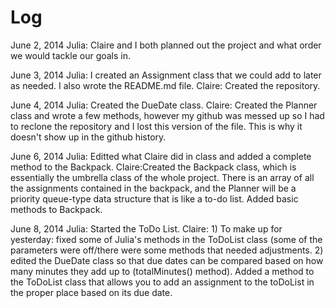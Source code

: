 Log
======================================
June 2, 2014
	Julia: Claire and I both planned out the project and what order we would tackle our goals in.
	
June 3, 2014
	Julia: I created an Assignment class that we could add to later as needed. I also wrote the README.md file.
	Claire: Created the repository.

June 4, 2014
	Julia: Created the DueDate class.
	Claire: Created the Planner class and wrote a few methods, however my github was messed up so I had to reclone the repository and I lost this version of the file. This is why it doesn't show up in the github history.
	
June 6, 2014
	Julia: Editted what Claire did in class and added a complete method to the Backpack.
	Claire:Created the Backpack class, which is essentially the umbrella class of the whole project. There is an array of all the assignments contained in the backpack, and the Planner will be a priority queue-type data structure that is like a to-do list. Added basic methods to Backpack. 

June 8, 2014
	Julia: Started the ToDo List.
	Claire:
		1) To make up for yesterday: fixed some of Julia's methods in the ToDoList class (some of the parameters were off/there were some methods that needed adjustments.
		2) edited the DueDate class so that due dates can be compared based on how many minutes they add up to (totalMinutes() method). Added a method to the ToDoList class that allows you to add an assignment to the toDoList in the proper place based on its due date. 
